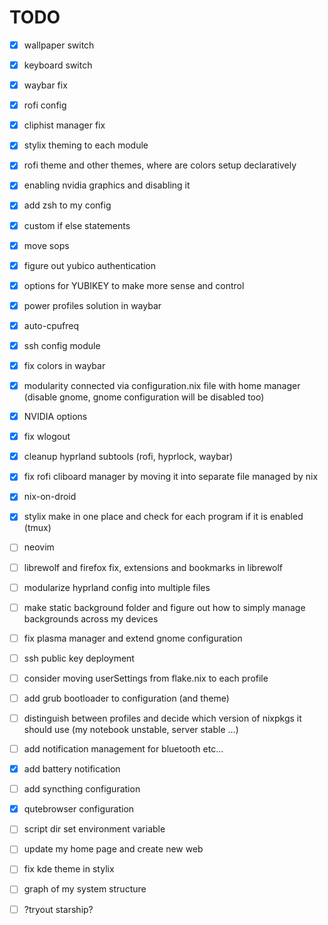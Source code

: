 # TODO

- [x] wallpaper switch
- [x] keyboard switch
- [x] waybar fix
- [x] rofi config
- [x] cliphist manager fix
- [x] stylix theming to each module
- [x] rofi theme and other themes, where are colors setup declaratively
- [x] enabling nvidia graphics and disabling it
- [x] add zsh to my config
- [x] custom if else statements
- [x] move sops
- [x] figure out yubico authentication
- [x] options for YUBIKEY to make more sense and control
- [x] power profiles solution in waybar
- [x] auto-cpufreq
- [x] ssh config module
- [x] fix colors in waybar
- [x] modularity connected via configuration.nix file with home manager (disable gnome, gnome configuration will be disabled too)
- [x] NVIDIA options
- [x] fix wlogout
- [x] cleanup hyprland subtools (rofi, hyprlock, waybar)
- [x] fix rofi cliboard manager by moving it into separate file managed by nix
- [x] nix-on-droid
- [x] stylix make in one place and check for each program if it is enabled (tmux)

- [ ] neovim
- [ ] librewolf and firefox fix, extensions and bookmarks in librewolf
- [ ] modularize hyprland config into multiple files
- [ ] make static background folder and figure out how to simply manage backgrounds across my devices
- [ ] fix plasma manager and extend gnome configuration
- [ ] ssh public key deployment
- [ ] consider moving userSettings from flake.nix to each profile
- [ ] add grub bootloader to configuration (and theme)
- [ ] distinguish between profiles and decide which version of nixpkgs it should use (my notebook unstable, server stable ...)
- [ ] add notification management for bluetooth etc...
- [x] add battery notification
- [ ] add syncthing configuration
- [x] qutebrowser configuration
- [ ] script dir set environment variable

- [ ] update my home page and create new web
- [ ] fix kde theme in stylix
- [ ] graph of my system structure
- [ ] ?tryout starship?

